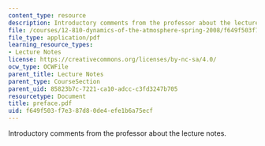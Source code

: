 ```yaml
---
content_type: resource
description: Introductory comments from the professor about the lecture notes.
file: /courses/12-810-dynamics-of-the-atmosphere-spring-2008/f649f503f7e387d80de4efe1b6a75ecf_preface.pdf
file_type: application/pdf
learning_resource_types:
- Lecture Notes
license: https://creativecommons.org/licenses/by-nc-sa/4.0/
ocw_type: OCWFile
parent_title: Lecture Notes
parent_type: CourseSection
parent_uid: 85823b7c-7221-ca10-adcc-c3fd3247b705
resourcetype: Document
title: preface.pdf
uid: f649f503-f7e3-87d8-0de4-efe1b6a75ecf
---
```

Introductory comments from the professor about the lecture notes.